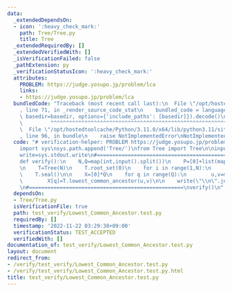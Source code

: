 ```yaml
---
data:
  _extendedDependsOn:
  - icon: ':heavy_check_mark:'
    path: Tree/Tree.py
    title: Tree
  _extendedRequiredBy: []
  _extendedVerifiedWith: []
  _isVerificationFailed: false
  _pathExtension: py
  _verificationStatusIcon: ':heavy_check_mark:'
  attributes:
    PROBLEM: https://judge.yosupo.jp/problem/lca
    links:
    - https://judge.yosupo.jp/problem/lca
  bundledCode: "Traceback (most recent call last):\n  File \"/opt/hostedtoolcache/Python/3.11.0/x64/lib/python3.11/site-packages/onlinejudge_verify/documentation/build.py\"\
    , line 71, in _render_source_code_stat\n    bundled_code = language.bundle(stat.path,\
    \ basedir=basedir, options={'include_paths': [basedir]}).decode()\n          \
    \         ^^^^^^^^^^^^^^^^^^^^^^^^^^^^^^^^^^^^^^^^^^^^^^^^^^^^^^^^^^^^^^^^^^^^^^^^^^^^^^^^^\n\
    \  File \"/opt/hostedtoolcache/Python/3.11.0/x64/lib/python3.11/site-packages/onlinejudge_verify/languages/python.py\"\
    , line 96, in bundle\n    raise NotImplementedError\nNotImplementedError\n"
  code: "# verification-helper: PROBLEM https://judge.yosupo.jp/problem/lca\n\n#==================================================\n\
    import sys\nsys.path.append('Tree/')\nfrom Tree import Tree\n\ninput=sys.stdin.readline\n\
    write=sys.stdout.write\n#==================================================\n\
    def verify():\n    N,Q=map(int,input().split())\n    P=[0]+list(map(int,input().split()))\n\
    \n    T=Tree(N)\n    T.root_set(0)\n    for i in range(1,N):\n        T.parent_set(i,P[i])\n\
    \    T.seal()\n\n    X=[0]*Q\n    for q in range(Q):\n        u,v=map(int,input().split())\n\
    \        X[q]=T.lowest_common_ancestor(u,v)\n\n    write(\"\\n\".join(map(str,X)))\n\
    \n#==================================================\nverify()\n"
  dependsOn:
  - Tree/Tree.py
  isVerificationFile: true
  path: test_verify/Lowest_Common_Ancestor.test.py
  requiredBy: []
  timestamp: '2022-11-22 03:29:38+09:00'
  verificationStatus: TEST_ACCEPTED
  verifiedWith: []
documentation_of: test_verify/Lowest_Common_Ancestor.test.py
layout: document
redirect_from:
- /verify/test_verify/Lowest_Common_Ancestor.test.py
- /verify/test_verify/Lowest_Common_Ancestor.test.py.html
title: test_verify/Lowest_Common_Ancestor.test.py
---
```

